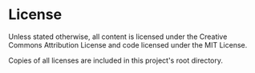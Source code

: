 # License

Unless stated otherwise, all content is licensed under the Creative Commons
Attribution License and code licensed under the MIT License.

Copies of all licenses are included in this project's root directory.
<!-- ready: no -->
<!-- revision: 526fbe2d43509f149de368cdd7348da6c706a093 -->